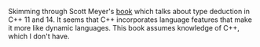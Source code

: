 Skimming through Scott Meyer's
[book](http://proquest.safaribooksonline.com/9781491908419)
which talks about type deduction in C++ 11 and 14. It seems that C++ 
incorporates language features that make it more like dynamic languages.
This book assumes knowledge of C++, which I don't have.
